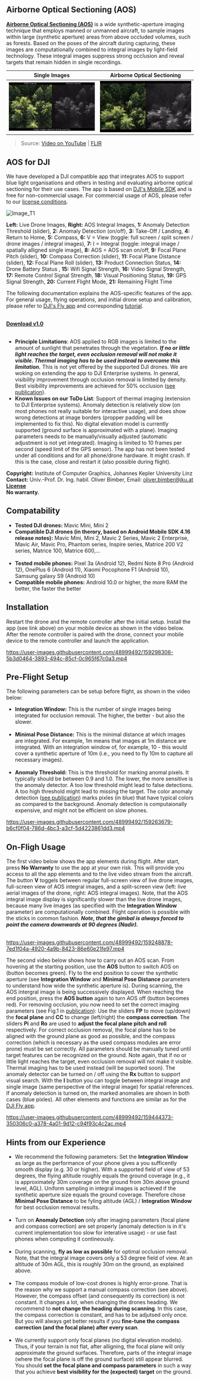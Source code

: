 ## Airborne Optical Sectioning (AOS)

**[Airborne Optical Sectioning (AOS)](https://github.com/JKU-ICG/AOS/)** is a wide synthetic-aperture imaging technique that employs manned or unmanned aircraft, to sample images within large (synthetic aperture) areas from above occluded volumes, such as forests. Based on the poses of the aircraft during capturing, these images are computationally combined to integral images by light-field technology. These integral images suppress strong occlusion and reveal targets that remain hidden in single recordings.<br /> 

Single Images         |  Airborne Optical Sectioning
:-------------------------:|:-------------------------:
![single-images](../img/Nature_single-images.gif) | ![AOS](../img/Nature_aos.gif)

> Source: [Video on YouTube](https://www.youtube.com/watch?v=kyKVQYG-j7U) | [FLIR](https://www.flir.com/discover/cores-components/researchers-develop-search-and-rescue-technology-that-sees-through-forest-with-thermal-imaging/)

## AOS for DJI

We have developed a DJI compatible app that integrates AOS to support blue light organisations and others in testing and evaluating airborne optical sectioning for their use cases. The app is based on [DJI's Mobile SDK](https://developer.dji.com/) and is free for non-commercial usage. For commercial usage of AOS, please refer to our [license conditions](https://github.com/JKU-ICG/AOS/blob/stable_release/LICENSE.txt). <br />


![Image_T1](https://user-images.githubusercontent.com/83944465/159417063-e35c9da6-069f-4a93-bcc6-4bf6c944dac3.png)


**Left:** Live Drone Images,
**Right:** AOS Integral Images,
**1:** Anomaly Detection Threshold (slider),
**2:** Anomaly Detection (on/off),
**3:** Take-Off / Landing,
**4:** Return to Home,
**5:** Compass,
**6:** V = View (toggle: full screen / split screen / drone images / integral images),
**7:** I = Integral (toggle: integral image / spatially alligned single image),
**8:** AOS = AOS scan on/off,
**9:** Focal Plane Pitch (slider),
**10:** Compass Correction (slider),
**11:** Focal Plane Distance (slider),
**12:** Focal Plane Roll (slider),
**13:** Product Connection Status,
**14:** Drone Battery Status ,
**15:** Wifi Signal Strength,
**16:** Video Signal Strength,
**17:** Remote Control Signal Strength,
**18:** Visual Positioning Status,
**19:** GPS Signal Strength,
**20:** Current Flight Mode,
**21:** Remaining Flight Time

The following documentation explains the AOS-specific features of the app. For general usage, flying operations, and initial drone setup and calibration, please refer to [DJI's Fly app](https://www.dji.com/de/dji-fly) and corresponding [tutorial](https://www.youtube.com/watch?v=TF-3CaJG52A).<br /><br />

[**Download v1.0**](https://forms.gle/c21HHTiFpMc3M3U5A)<br /><br />

- **Principle Limitations**: AOS applied to RGB images is limited to the amount of sunlight that penetrates through the vegetation. **_If no or little light reaches the target, even occlusion removal will not make it visible. Thermal imaging has to be used instead to overcome this limitation._** This is not yet offered by the supported DJI drones. We are woking on extending the app to DJI Enterprise systems. In general, visibility improvement through occlusion removal is limited by density. Best visibility improvements are achieved for 50% occlusion ([see publication](https://arxiv.org/abs/1906.06600)).   
- **Known Issues on our ToDo List**: Support of thermal imaging (extension to DJI Enterprise systems). Anomaly detection is relatively slow (on most phones not really suitable for interactive usage), and does show wrong detections at image borders (propper padding will be implemented to fix this). No digital elevation model is currently supported (ground surface is approximated with a plane). Imaging parameters needs to be manually/visually adjusted (automatic adjustment is not yet integrated). Imaging is limited to 10 frames per second (speed limit of the GPS sensor). The app has not been tested under all conditions and for all phone/drone hardware. It might crash. If this is the case, close and restart it (also possible during flight). <br />

**Copyright:** Institute of Computer Graphics, Johannes Kepler University Linz <br />
**Contact:** Univ.-Prof. Dr. Ing. habil. Oliver Bimber, Email: oliver.bimber@jku.at <br />
**[License](https://github.com/JKU-ICG/AOS/blob/stable_release/LICENSE.txt)**  <br />
**No warranty.**<br />

## Compatability

- **Tested DJI drones:** Mavic Mini, Mini 2 <br />
- **Compatible DJI drones (in therory, based on Android Mobile SDK 4.16 release notes):** Mavic Mini, Mini 2, Mavic 2 Series, Mavic 2 Enterprise, Mavic Air, Mavic Pro, Phantom series, Inspire series, Matrice 200 V2 series, Matrice 100, Matrice 600,... <br /><br />
- **Tested mobile phones:** Pixel 3a (Android 12), Redmi Note 8 Pro (Android 12), OnePlus 6 (Android 11), Xiaomi Pocophone F1 (Android 10), Samsung galaxy S9 (Android 10) <br />
- **Compatible mobile phones:** Android 10.0 or higher, the more RAM the better, the faster the better  <br />

## Installation

Restart the drone and the remote controller after the initial setup. Install the app (see link above) on your mobile device as shown in the video below. After the remote controller is paired with the drone, connect your mobile device to the remote controller and launch the application. 
 <br />
 
 
 




https://user-images.githubusercontent.com/48999492/159298306-5b3d0464-3893-494c-85cf-0c965f67c0a3.mp4





## Pre-Flight Setup

The following parameters can be setup before flight, as shown in the video below:

- **Integration Window:** This is the number of single images being integrated for occlusion removal. The higher, the better - but also the slower.<br /><br />
- **Minimal Pose Distance:** This is the minimal distance at which images are integrated. For example, 1m means that images at 1m distance are integrated. With an integration window of, for example, 10 - this would cover a synthetic aperture of 10m (i.e., you need to fly 10m to capture all necessary images). <br /><br />
- **Anomaly Threshold:** This is the threshold for marking anomal pixels. It typically should be between 0.9 and 1.0. The lower, the more sensitive is the anomaly detector. A too low threshold might lead to false detections. A too high threshold might lead to missing the target. The color anomaly detection ([see publication]( https://arxiv.org/abs/2111.06959 )) marks pixles (in blue) that have typical colors as compared to the background. Anomaly detection is computaionally expensive, and might not be efficient on slow phones.  <br />





https://user-images.githubusercontent.com/48999492/159263679-b6cf0f04-786d-4bc3-a3cf-5d4223861dd3.mp4

## On-Fligh Usage

The first video below shows the app elements during flight. After start, press **No Warranty** to use the app at your own risk. This will provide you access to all the app elements and to the live video stream from the aircraft. The button **V** toggels between regular full-screen view of live drone images, full-screen view of AOS integral images, and a split-screen view (left: live aerial images of the drone, right: AOS integral images). Note, that the AOS integral image display is significantly slower than the live drone images, because many live images (as specified with the **Integration Window** parameter) are computationally combined. Flight operation is possible with the sticks in common fashion. _**Note, that the gimbal is always forced to point the camera downwards at 90 degrees (Nadir).**_ <br />
<br />

https://user-images.githubusercontent.com/48999492/159248878-7ed1f04a-4920-4a9b-8423-86e60e21fe97.mp4


The second video below shows how to carry out an AOS scan. From hovering at the starting position, use the **AOS** button to switch AOS on (button becomes green). Fly to the end position to cover the synthetic aperture (see **Integration Window** and **Minimal Pose Distance** parameters to understand how wide the synthetic aperture is). During scanning, the AOS intergral image is being successively displayed. When reaching the end position, press the **AOS button** again to turn AOS off (button becomes red). For removing occlusion, you now need to set the correct imaging parameters (see Fig.1 in [publication](https://arxiv.org/pdf/2005.04065.pdf)): Use the sliders **FP** to move (up/down) the **focal plane** and **CC** to change (left/right) the **compass correction**. The sliders **Pi** and **Ro** are used to **adjust the focal plane pitch and roll** respectively. For correct occlusion removal, the focal plane has to be aligned with the ground plane as good as possible, and the compass correction (which is necessary as the used compass modules are error prone) must be set correctly. All parameters should be manually tuned until target features can be recognized on the ground. Note again, that if no or little light reaches the target, even occlusion removal will not make it visible. Thermal imaging has to be used instead (will be suported soon). The anomaly detector can be turned on / off using the **Rx** button to support visual search. With the **I** button you can toggle between integral image and single image (same perspective of the integral image) for spatial references. If anomaly detection is turned on, the marked anomalies are shown in both cases (blue pixles). All other elements and functions are similar as for the [DJI Fly app](https://www.youtube.com/watch?v=TF-3CaJG52A).
<br />








https://user-images.githubusercontent.com/48999492/159444373-350306c0-a378-4a01-9d12-c94f93c4c2ac.mp4






## Hints from our Experience

- We recommend the following parameters: Set the **Integration Window** as large as the performance of your phone gives a you sufficently smooth display (e.g. 30 or higher). With a supported field of view of 53 degrees, the flying altitude roughly equals the ground coverage (e.g., it is approximately 30m coverage on the ground from 30m above ground level, AGL). Uniform sampling in integral images is achieved if the synthetic aperture size equals the ground coverage. Therefore chose **Minimal Pose Distance** to be fyling altitude (AGL) / **Integration Window** for best occlusion removal results.  <br />  <br />
- Turn on **Anomaly Detection** only after imaging parameters (focal plane and compass correction) are set properly (anomaly detection is in it's current implementation too slow for interative usage) - or use fast phones when computing it contineously.   <br />  <br />
- During scanning, **fly as low as possible** for optimal occlusion removal. Note, that the integral image covers only a 53 degree field of view. At an altitude of 30m AGL, this is roughly 30m on the ground, as explained above. <br />  <br />
- The compass module of low-cost drones is highly error-prone. That is the reason why we support a manual compass correction (see above). However, the compass offset (and consequently its correction) is not constant. It changes a lot, when changing the drones heading. We recommend to **not change the heading during scanning**. In this case, the compass correction is constant, and has to be adjutsed only once. But you will always get better results if you **fine-tune the compass correction (and the focal plane) after every scan**.<br />  <br /> 
- We currently support only focal planes (no digital elevation models). Thus, if your terrain is not flat, after alligning, the focal plane will only approximate the ground surfaces. Therefore, parts of the integral image (where the focal plane is off the ground surface) still appear blurred. You should **set the focal plane and compass parameters** in such a way that you achieve **best visibility for the (expected) target** on the ground.  
